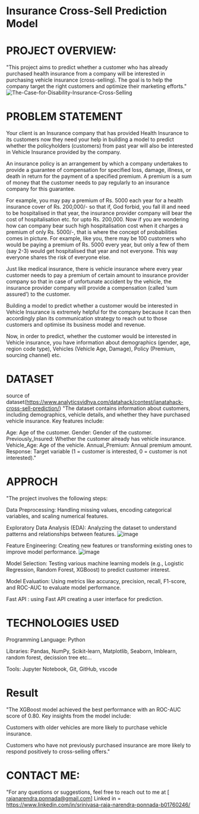 # Insurance Cross-Sell Prediction Model

#  PROJECT OVERVIEW:
"This project aims to predict whether a customer who has already purchased health insurance from a company will be interested in purchasing vehicle insurance (cross-selling). The goal is to help the company target the right customers and optimize their marketing efforts."
![The-Case-for-Disability-Insurance-Cross-Selling](https://github.com/user-attachments/assets/1ba0e73e-c114-4f37-91c0-fabf89fbea76)

# PROBLEM STATEMENT
Your client is an Insurance company that has provided Health Insurance to its customers now they need your help in building a model to predict whether the policyholders (customers) from past year will also be interested in Vehicle Insurance provided by the company.

An insurance policy is an arrangement by which a company undertakes to provide a guarantee of compensation for specified loss, damage, illness, or death in return for the payment of a specified premium. A premium is a sum of money that the customer needs to pay regularly to an insurance company for this guarantee.

For example, you may pay a premium of Rs. 5000 each year for a health insurance cover of Rs. 200,000/- so that if, God forbid, you fall ill and need to be hospitalised in that year, the insurance provider company will bear the cost of hospitalisation etc. for upto Rs. 200,000. Now if you are wondering how can company bear such high hospitalisation cost when it charges a premium of only Rs. 5000/-, that is where the concept of probabilities comes in picture. For example, like you, there may be 100 customers who would be paying a premium of Rs. 5000 every year, but only a few of them (say 2-3) would get hospitalised that year and not everyone. This way everyone shares the risk of everyone else.

Just like medical insurance, there is vehicle insurance where every year customer needs to pay a premium of certain amount to insurance provider company so that in case of unfortunate accident by the vehicle, the insurance provider company will provide a compensation (called ‘sum assured’) to the customer.

Building a model to predict whether a customer would be interested in Vehicle Insurance is extremely helpful for the company because it can then accordingly plan its communication strategy to reach out to those customers and optimise its business model and revenue. 

Now, in order to predict, whether the customer would be interested in Vehicle insurance, you have information about demographics (gender, age, region code type), Vehicles (Vehicle Age, Damage), Policy (Premium, sourcing channel) etc.

# DATASET
source of dataset(https://www.analyticsvidhya.com/datahack/contest/janatahack-cross-sell-prediction/)
"The dataset contains information about customers, including demographics, vehicle details, and whether they have purchased vehicle insurance. Key features include:

Age: Age of the customer.
Gender: Gender of the customer.
Previously_Insured: Whether the customer already has vehicle insurance.
Vehicle_Age: Age of the vehicle.
Annual_Premium: Annual premium amount.
Response: Target variable (1 = customer is interested, 0 = customer is not interested)."

# APPROCH
"The project involves the following steps:

Data Preprocessing: Handling missing values, encoding categorical variables, and scaling numerical features.

Exploratory Data Analysis (EDA): Analyzing the dataset to understand patterns and relationships between features.
![image](https://github.com/user-attachments/assets/fd0a1ed1-2cc4-4e24-92b5-c9e6a82b0e61)

Feature Engineering: Creating new features or transforming existing ones to improve model performance.
![image](https://github.com/user-attachments/assets/82453069-4eee-4d8c-b78c-89826750d67c)

Model Selection: Testing various machine learning models (e.g., Logistic Regression, Random Forest, XGBoost) to predict customer interest.

Model Evaluation: Using metrics like accuracy, precision, recall, F1-score, and ROC-AUC to evaluate model performance.

Fast API : using Fast API creating a user interface for prediction.

# TECHNOLOGIES USED

Programming Language: Python

Libraries: Pandas, NumPy, Scikit-learn, Matplotlib, Seaborn, Imblearn, random forest, decission tree etc...

Tools: Jupyter Notebook, Git, GitHub, vscode

# Result

"The XGBoost model achieved the best performance with an ROC-AUC score of 0.80. Key insights from the model include:

Customers with older vehicles are more likely to purchase vehicle insurance.

Customers who have not previously purchased insurance are more likely to respond positively to cross-selling offers."

# CONTACT ME:

"For any questions or suggestions, feel free to reach out to me at [ rajanarendra.ponnada@gmail.com] 
Linked in = https://www.linkedin.com/in/srinivasa-raja-narendra-ponnada-b01760246/





